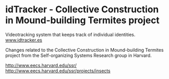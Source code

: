 # idTracker - Collective Construction in Mound-building Termites project

Videotracking system that keeps track of individual identities. www.idtracker.es

Changes related to the Collective Construction in Mound-building Termites project from the Self-organizing Systems Research group in Harvard. 

http://www.eecs.harvard.edu/ssr/
http://www.eecs.harvard.edu/ssr/projects/insects
